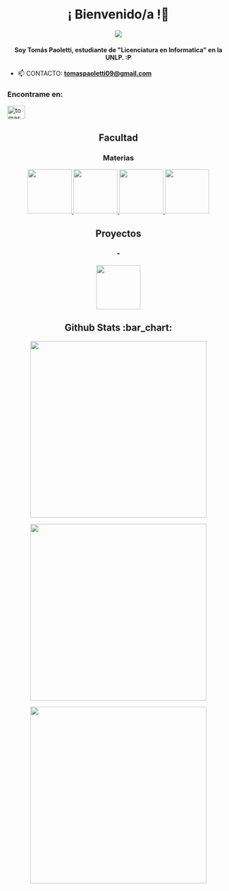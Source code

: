 <h1 align="center">¡ Bienvenido/a !👋</h1>
<p align="center">
  <img align="center" src="https://media1.tenor.com/m/bvoyWJqcwsIAAAAd/john-mayer.gif"/>
</p>
<h4 align="center">Soy Tomás Paoletti, estudiante de "Licenciatura en Informatica" en la UNLP. :P  </h4>

- 📫 CONTACTO: **tomaspaoletti09@gmail.com**

  </div>

<h3>Encontrame en:</h3>
<p align="left">
<a href="https://www.instagram.com/tomas.paoletti/" target="blank"><img align="center" src="https://raw.githubusercontent.com/rahuldkjain/github-profile-readme-generator/master/src/images/icons/Social/instagram.svg" alt="tomaspaoletti00" height="30" width="40" /></a>
</p>

<h2 align="center">Facultad</h2>

<div align="center">
    <h3>Materias</h3>
    <a href="https://github.com/tomaspaoletti00/Ing-Software-1">
      <img height="100px" src="https://github-readme-stats.vercel.app/api/pin/?username=tomaspaoletti00&repo=Ing-Software-1&theme=dark" />
    </a>  
    <a href="https://github.com/tomaspaoletti00/DBD">
      <img height="100px" src="https://github-readme-stats.vercel.app/api/pin/?username=tomaspaoletti00&repo=DBD&theme=dark" />
    </a> 
    <a href="https://github.com/tomaspaoletti00/Orientacion-a-Objetos-1">
      <img height="100px" src="https://github-readme-stats.vercel.app/api/pin/?username=tomaspaoletti00&repo=Orientacion-a-Objetos-1&theme=dark" />
    </a> 
      <a href="https://github.com/tomaspaoletti00/Ingenieria-de-Software-2">
      <img height="100px" src="https://github-readme-stats.vercel.app/api/pin/?username=tomaspaoletti00&repo=Ingenieria-de-Software-2&theme=dark" />
    </a> 
      </a>
 </div>

 <h2 align="center">Proyectos</h2>

<div align="center">
    <h3>-</h3>
    <a href="https://github.com/tomaspaoletti00/sistema_alquileres">
      <img height="100px" src="https://github-readme-stats.vercel.app/api/pin/?username=tomaspaoletti00&repo=sistema_alquileres&theme=dark" />
    </a>
      </a>
 </div>



<h2 align="center">Github Stats :bar_chart:</h2>

<p align="center" height="100px">
  <img src="https://github-readme-stats.vercel.app/api?username=tomaspaoletti00&theme=midnight-purple&show_icons=true&hide_border=true&count_private=true" width="400px" />
</p>
<p align="center" height="100px">
  <img src="https://github-readme-streak-stats.herokuapp.com/?user=tomaspaoletti00&theme=midnight-purple&hide_border=true" width="400px" />
</p>
<p align="center" height="100px">
  <img src="https://github-readme-stats.vercel.app/api/top-langs/?username=tomaspaoletti00&theme=midnight-purple&show_icons=true&hide_border=true&layout=compact" width="400px" />
</p>


